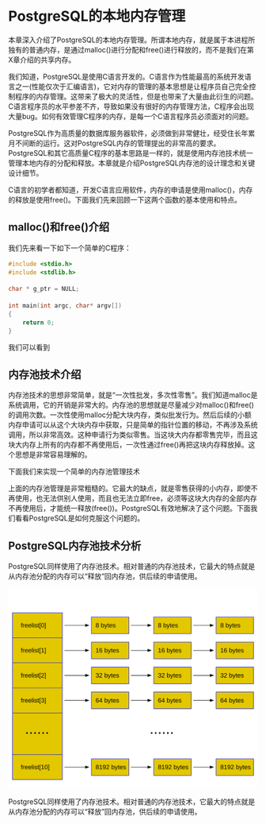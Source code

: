 # PostgreSQL的本地内存管理

本章深入介绍了PostgreSQL的本地内存管理。所谓本地内存，就是属于本进程所独有的普通内存，是通过malloc()进行分配和free()进行释放的，而不是我们在第X章介绍的共享内存。

我们知道，PostgreSQL是使用C语言开发的。C语言作为性能最高的系统开发语言之一(性能仅次于汇编语言)，它对内存的管理的基本思想是让程序员自己完全控制程序的内存管理。这带来了极大的灵活性，但是也带来了大量由此衍生的问题。C语言程序员的水平参差不齐，导致如果没有很好的内存管理方法，C程序会出现大量bug。如何有效管理C程序的内存，是每一个C语言程序员必须面对的问题。

PostgreSQL作为高质量的数据库服务器软件，必须做到非常健壮，经受住长年累月不间断的运行。这对PostgreSQL内存的管理提出的非常高的要求。PostgreSQL和其它高质量C程序的基本思路是一样的，就是使用内存池技术统一管理本地内存的分配和释放。本章就是介绍PostgreSQL内存池的设计理念和关键设计细节。

C语言的初学者都知道，开发C语言应用软件，内存的申请是使用malloc()，内存的释放是使用free()。下面我们先来回顾一下这两个函数的基本使用和特点。

## malloc()和free()介绍

我们先来看一下如下一个简单的C程序：
```c
#include <stdio.h>
#include <stdlib.h>

char * g_ptr = NULL;

int main(int argc, char* argv[])
{
    return 0;
}
```

我们可以看到

## 内存池技术介绍

内存池技术的思想非常简单，就是“一次性批发，多次性零售”。我们知道malloc是系统调用，它的开销是非常大的。内存池的思想就是尽量减少对malloc()和free()的调用次数。一次性使用malloc分配大块内存，类似批发行为。然后后续的小额内存申请可以从这个大块内存中获取，只是简单的指针位置的移动，不再涉及系统调用，所以非常高效。这种申请行为类似零售。当这块大内存都零售完毕，而且这块大内存上所有的内存都不再使用后，一次性通过free()再把这块内存释放掉。这个思想是非常容易理解的。

下面我们来实现一个简单的内存池管理技术


上面的内存池管理是非常粗糙的。它最大的缺点，就是零售获得的小内存，即使不再使用，也无法供别人使用，而且也无法立即free，必须等这块大内存的全部内存不再使用后，才能统一释放(free())。PostgreSQL有效地解决了这个问题。下面我们看看PostgreSQL是如何克服这个问题的。

## PostgreSQL内存池技术分析

PostgreSQL同样使用了内存池技术。相对普通的内存池技术，它最大的特点就是从内存池分配的内存可以“释放”回内存池，供后续的申请使用。

![](d0023.svg)

PostgreSQL同样使用了内存池技术。相对普通的内存池技术，它最大的特点就是从内存池分配的内存可以“释放”回内存池，供后续的申请使用。





